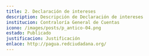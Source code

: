 ```yaml
---
title: 2. Declaración de intereses
description: Descripción de Declaración de intereses
institucion: Contraloría General de Cuentas
icono: /images/posts/p_antico-04.png
estado: Publicado
justificacion: Justificación
enlace: http://pagua.redciudadana.org/
---
```

